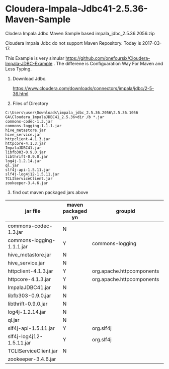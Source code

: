 # Cloudera-Impala-Jdbc41-2.5.36-Maven-Sample
Clodera Impala Jdbc Maven Sample based impala_jdbc_2.5.36.2056.zip 

Cloudera Impala Jdbc do not support Maven Repository. Today is 2017-03-17.

This Example is very simular https://github.com/onefoursix/Cloudera-Impala-JDBC-Example .
The differene is Configuaration Way For Maven and Less Typing.

1. Download Jdbc.

   https://www.cloudera.com/downloads/connectors/impala/jdbc/2-5-36.html 

2. Files of Directory

```
C:\Users\user\Downloads\impala_jdbc_2.5.36.2056\2.5.36.1056 GA\Cloudera_ImpalaJDBC41_2.5.36>dir /b *.jar
commons-codec-1.3.jar
commons-logging-1.1.1.jar
hive_metastore.jar
hive_service.jar
httpclient-4.1.3.jar
httpcore-4.1.3.jar
ImpalaJDBC41.jar
libfb303-0.9.0.jar
libthrift-0.9.0.jar
log4j-1.2.14.jar
ql.jar
slf4j-api-1.5.11.jar
slf4j-log4j12-1.5.11.jar
TCLIServiceClient.jar
zookeeper-3.4.6.jar
```

3. find out maven packaged jars above  

jar file                  | maven packaged yn  | groupid                   | artifactId      | version
------------------------- | ------------------ | ------------------------- | --------------- | -------------
commons-codec-1.3.jar     | N                  |                           |                 |
commons-logging-1.1.1.jar | Y                  | commons-logging           | commons-logging | 1.1.1
hive_metastore.jar        | N                  |                           |                 |
hive_service.jar          | N                  |                           |                 |
httpclient-4.1.3.jar      | Y                  | org.apache.httpcomponents | httpclient      | 4.1.3 
httpcore-4.1.3.jar        | Y                  | org.apache.httpcomponents | httpcore        | 4.1.3
ImpalaJDBC41.jar          | N                  |                           |                 |
libfb303-0.9.0.jar        | N                  |                           |                 |
libthrift-0.9.0.jar       | N                  |                           |                 |
log4j-1.2.14.jar          | N                  |                           |                 |
ql.jar                    | N                  |                           |                 |
slf4j-api-1.5.11.jar      | Y                  | org.slf4j                 | slf4j-api       | 1.5.11
slf4j-log4j12-1.5.11.jar  | Y                  | org.slf4j                 | slf4j-log4j12   | 1.5.11
TCLIServiceClient.jar     | N                  |                           |                 |
zookeeper-3.4.6.jar       |                    |                           |                 |





